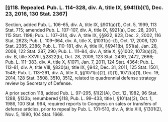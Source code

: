 ### [§118. Repealed. Pub. L. 114–328, div. A, title IX, §941(b)(1), Dec. 23, 2016, 130 Stat. 2367] ###

Section, added Pub. L. 106–65, div. A, title IX, §901(a)(1), Oct. 5, 1999, 113 Stat. 715; amended Pub. L. 107–107, div. A, title IX, §921(a), Dec. 28, 2001, 115 Stat. 1198; Pub. L. 107–314, div. A, title IX, §§922, 923, Dec. 2, 2002, 116 Stat. 2623; Pub. L. 109–364, div. A, title X, §1031(c)–(f), Oct. 17, 2006, 120 Stat. 2385, 2386; Pub. L. 110–181, div. A, title IX, §§941(b), 951(a), Jan. 28, 2008, 122 Stat. 287, 290; Pub. L. 111–84, div. A, title X, §§1002, 1073(a)(2), div. B, title XXVIII, §2822(b), Oct. 28, 2009, 123 Stat. 2439, 2472, 2666; Pub. L. 111–383, div. A, title X, §1071, Jan. 7, 2011, 124 Stat. 4364; Pub. L. 112–81, div. A, title VIII, §820(a), title IX, §942, Dec. 31, 2011, 125 Stat. 1501, 1548; Pub. L. 113–291, div. A, title X, §§1071(c)(2), (f)(1), 1072(a)(1), Dec. 19, 2014, 128 Stat. 3508, 3510, 3512, related to quadrennial defense strategy review by Secretary of Defense.

A prior section 118, added Pub. L. 97–295, §1(2)(A), Oct. 12, 1982, 96 Stat. 1288, §133b; renumbered §118, Pub. L. 99–433, title I, §101(a)(2), Oct. 1, 1986, 100 Stat. 994, required reports to Congress on sales or transfers of defense articles, prior to repeal by Pub. L. 101–510, div. A, title XIII, §1301(2), Nov. 5, 1990, 104 Stat. 1668.